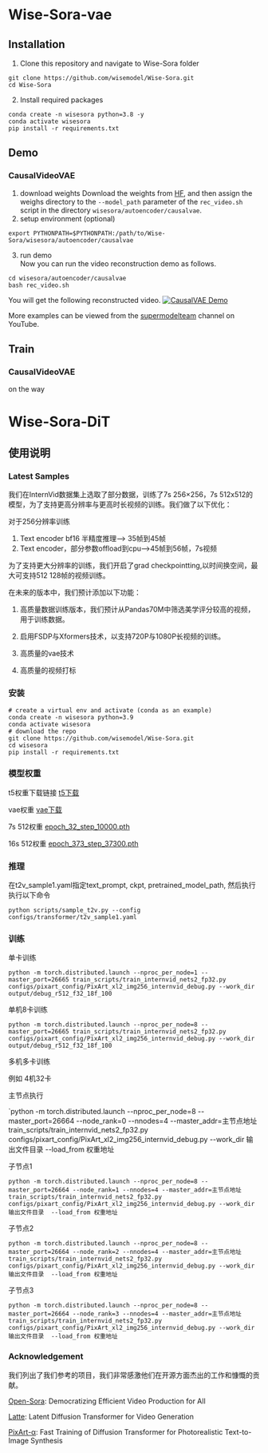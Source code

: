 # Wise-Sora-vae
## Installation
1. Clone this repository and navigate to Wise-Sora folder
```
git clone https://github.com/wisemodel/Wise-Sora.git
cd Wise-Sora
```
2. Install required packages
```
conda create -n wisesora python=3.8 -y
conda activate wisesora
pip install -r requirements.txt
```
## Demo
### CausalVideoVAE
1. download weights
Download the weights from [HF](https://huggingface.co/supermodelteam/autoencoder/tree/main/v1), and then assign the weighs directory to the `--model_path` parameter of the `rec_video.sh` script in the directory `wisesora/autoencoder/causalvae`. 
2. setup environment (optional)
```
export PYTHONPATH=$PYTHONPATH:/path/to/Wise-Sora/wisesora/autoencoder/causalvae
```
3. run demo  
Now you can run the video reconstruction demo as follows.
```
cd wisesora/autoencoder/causalvae
bash rec_video.sh
```
You will get the following reconstructed video.
[![CausalVAE Demo](https://res.cloudinary.com/marcomontalbano/image/upload/v1719288459/video_to_markdown/images/youtube--FqCrvu6ZHzg-c05b58ac6eb4c4700831b2b3070cd403.jpg)](https://www.youtube.com/watch?v=FqCrvu6ZHzg "CausalVAE Demo")  

More examples can be viewed from the [supermodelteam](https://www.youtube.com/@supermodelteam) channel on YouTube.
## Train
### CausalVideoVAE
on the way

# Wise-Sora-DiT

## 使用说明

### Latest Samples
我们在InternVid数据集上选取了部分数据，训练了7s 256×256，7s 512x512的模型，为了支持更高分辨率与更高时长视频的训练。我们做了以下优化：

对于256分辨率训练
1. Text encoder bf16 半精度推理——> 35帧到45帧
2. Text encoder，部分参数offload到cpu——>45帧到56帧，7s视频

为了支持更大分辨率的训练，我们开启了grad checkpointting,以时间换空间，最大可支持512 128帧的视频训练。

在未来的版本中，我们预计添加以下功能：

1. 高质量数据训练版本，我们预计从Pandas70M中筛选美学评分较高的视频，用于训练数据。

2. 启用FSDP与Xformers技术，以支持720P与1080P长视频的训练。

3. 高质量的vae技术

4. 高质量的视频打标

### 安装
```
# create a virtual env and activate (conda as an example)
conda create -n wisesora python=3.9
conda activate wisesora
# download the repo
git clone https://github.com/wisemodel/Wise-Sora.git
cd wisesora
pip install -r requirements.txt
```


### 模型权重
t5权重下载链接
[t5下载](https://huggingface.co/PixArt-alpha/PixArt-alpha/tree/main/t5-v1_1-xxl)

vae权重
[vae下载](https://huggingface.co/PixArt-alpha/PixArt-alpha/tree/main/sd-vae-ft-ema)

7s 512权重 
[epoch_32_step_10000.pth](https://www.wisemodel.cn/models/TheBestCloud/wisesora_dit/file)


16s 512权重
[epoch_373_step_37300.pth](https://www.wisemodel.cn/models/TheBestCloud/wisesora_dit/file)

### 推理
在t2v_sample1.yaml指定text_prompt, ckpt, pretrained_model_path, 然后执行执行以下命令

`python scripts/sample_t2v.py --config configs/transformer/t2v_sample1.yaml`

### 训练

单卡训练

`python -m torch.distributed.launch --nproc_per_node=1 --master_port=26665 train_scripts/train_internvid_nets2_fp32.py configs/pixart_config/PixArt_xl2_img256_internvid_debug.py --work_dir output/debug_r512_f32_18f_100`

单机8卡训练

`python -m torch.distributed.launch --nproc_per_node=8 --master_port=26665 train_scripts/train_internvid_nets2_fp32.py configs/pixart_config/PixArt_xl2_img256_internvid_debug.py --work_dir output/debug_r512_f32_18f_100`

多机多卡训练

例如 4机32卡

主节点执行

`python -m torch.distributed.launch --nproc_per_node=8 --master_port=26664 --node_rank=0 --nnodes=4 --master_addr=主节点地址 train_scripts/train_internvid_nets2_fp32.py  configs/pixart_config/PixArt_xl2_img256_internvid_debug.py --work_dir 输出文件目录  --load_from 权重地址

子节点1

`python -m torch.distributed.launch --nproc_per_node=8 --master_port=26664 --node_rank=1 --nnodes=4 --master_addr=主节点地址 train_scripts/train_internvid_nets2_fp32.py  configs/pixart_config/PixArt_xl2_img256_internvid_debug.py --work_dir 输出文件目录  --load_from 权重地址
`

子节点2

`python -m torch.distributed.launch --nproc_per_node=8 --master_port=26664 --node_rank=2 --nnodes=4 --master_addr=主节点地址 train_scripts/train_internvid_nets2_fp32.py  configs/pixart_config/PixArt_xl2_img256_internvid_debug.py --work_dir 输出文件目录  --load_from 权重地址
`

子节点3

`python -m torch.distributed.launch --nproc_per_node=8 --master_port=26664 --node_rank=3 --nnodes=4 --master_addr=主节点地址 train_scripts/train_internvid_nets2_fp32.py  configs/pixart_config/PixArt_xl2_img256_internvid_debug.py --work_dir 输出文件目录  --load_from 权重地址
`

### Acknowledgement
我们列出了我们参考的项目，我们非常感激他们在开源方面杰出的工作和慷慨的贡献。

[Open-Sora](https://github.com/hpcaitech/Open-Sora): Democratizing Efficient Video Production for All

[Latte](https://github.com/Vchitect/Latte): Latent Diffusion Transformer for Video Generation

[PixArt-α](https://github.com/PixArt-alpha/PixArt-alpha): Fast Training of Diffusion Transformer for Photorealistic Text-to-Image Synthesis
